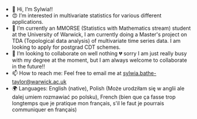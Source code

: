 - 👋 Hi, I’m Sylwia!!
- 😍 I’m interested in multivariate statistics for various different applications.
- 🌱 I’m currently an MMORSE (Statistics with Mathematics stream) student at the University of Warwick, I am currently doing a Master's project on TDA (Topological data analysis) of multivariate time series data. I am looking to apply for postgrad CDT schemes.
- 💞️ I’m looking to collaborate on well nothing 💔 sorry I am just really busy with my degree at the moment, but I am always welcome to collaborate in the future!!
- 📫 How to reach me: Feel free to email me at sylwia.bathe-taylor@warwick.ac.uk
- 🌍 Languages: English (native), Polish (Może urodziłam się w anglii ale dalej umiem rozmawiać po polsku), French (bien que ça fasse trop longtemps que je pratique mon français, s'il le faut je pourrais communiquer en français)

<!---
sylwiabt13/sylwiabt13 is a ✨ special ✨ repository because its `README.md` (this file) appears on your GitHub profile.
You can click the Preview link to take a look at your changes.
--->
